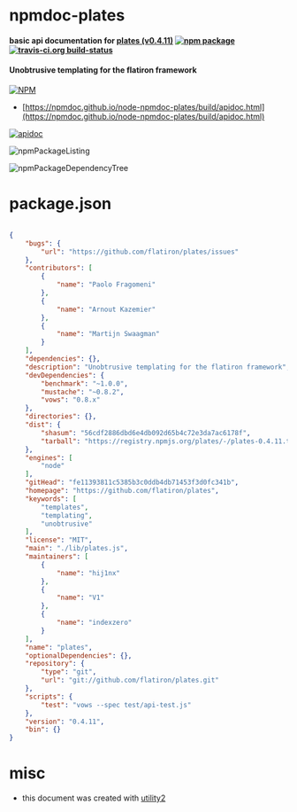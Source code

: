 # npmdoc-plates

#### basic api documentation for  [plates (v0.4.11)](https://github.com/flatiron/plates)  [![npm package](https://img.shields.io/npm/v/npmdoc-plates.svg?style=flat-square)](https://www.npmjs.org/package/npmdoc-plates) [![travis-ci.org build-status](https://api.travis-ci.org/npmdoc/node-npmdoc-plates.svg)](https://travis-ci.org/npmdoc/node-npmdoc-plates)

#### Unobtrusive templating for the flatiron framework

[![NPM](https://nodei.co/npm/plates.png?downloads=true&downloadRank=true&stars=true)](https://www.npmjs.com/package/plates)

- [https://npmdoc.github.io/node-npmdoc-plates/build/apidoc.html](https://npmdoc.github.io/node-npmdoc-plates/build/apidoc.html)

[![apidoc](https://npmdoc.github.io/node-npmdoc-plates/build/screenCapture.buildCi.browser.%252Ftmp%252Fbuild%252Fapidoc.html.png)](https://npmdoc.github.io/node-npmdoc-plates/build/apidoc.html)

![npmPackageListing](https://npmdoc.github.io/node-npmdoc-plates/build/screenCapture.npmPackageListing.svg)

![npmPackageDependencyTree](https://npmdoc.github.io/node-npmdoc-plates/build/screenCapture.npmPackageDependencyTree.svg)



# package.json

```json

{
    "bugs": {
        "url": "https://github.com/flatiron/plates/issues"
    },
    "contributors": [
        {
            "name": "Paolo Fragomeni"
        },
        {
            "name": "Arnout Kazemier"
        },
        {
            "name": "Martijn Swaagman"
        }
    ],
    "dependencies": {},
    "description": "Unobtrusive templating for the flatiron framework",
    "devDependencies": {
        "benchmark": "~1.0.0",
        "mustache": "~0.8.2",
        "vows": "0.8.x"
    },
    "directories": {},
    "dist": {
        "shasum": "56cdf2886dbd6e4db092d65b4c72e3da7ac6178f",
        "tarball": "https://registry.npmjs.org/plates/-/plates-0.4.11.tgz"
    },
    "engines": [
        "node"
    ],
    "gitHead": "fe11393811c5385b3c0ddb4db71453f3d0fc341b",
    "homepage": "https://github.com/flatiron/plates",
    "keywords": [
        "templates",
        "templating",
        "unobtrusive"
    ],
    "license": "MIT",
    "main": "./lib/plates.js",
    "maintainers": [
        {
            "name": "hij1nx"
        },
        {
            "name": "V1"
        },
        {
            "name": "indexzero"
        }
    ],
    "name": "plates",
    "optionalDependencies": {},
    "repository": {
        "type": "git",
        "url": "git://github.com/flatiron/plates.git"
    },
    "scripts": {
        "test": "vows --spec test/api-test.js"
    },
    "version": "0.4.11",
    "bin": {}
}
```



# misc
- this document was created with [utility2](https://github.com/kaizhu256/node-utility2)
